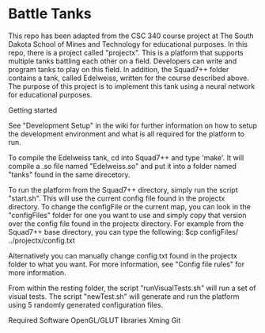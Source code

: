 # Battle Tanks

This repo has been adapted from the CSC 340 course project at The South Dakota 
School of Mines and Technology for educational purposes. In this repo, there is
a project called "projectx". This is a platform that supports multiple tanks
battling each other on a field. Developers can write and program tanks to play
on this field. In addition, the Squad7++ folder contains a tank, called 
Edelweiss, written for the course described above. The purpose of this project 
is to implement this tank using a neural network for educational purposes.

Getting started

See "Development Setup" in the wiki for further information on how to setup the
development environment and what is all required for the platform to run.

To compile the Edelweiss tank, cd into Squad7++ and type 'make'. It will compile
a .so file named "Edelweiss.so" and put it into a folder named "tanks" found in
the same direcetory. 

To run the platform from the Squad7++ directory, simply run the script 
"start.sh". This will use the current config file found in the projectx 
directory. To change the configFile or the current map, you can look in the 
"configFiles" folder for one you want to use and simply copy that version over
the config file found in the projectx directory. For example from the Squad7++ 
base directory, you can type the following:
    $cp configFiles/<configFileName> ../projectx/config.txt
    
Alternatively you can manually change config.txt found in the projectx folder 
to what you want. For more information, see "Config file rules" for more 
information.

From within the resting folder, the script "runVisualTests.sh" will run a set of
visual tests. The script "newTest.sh" will generate and run the platform using 
5 randomly generated configuration files.

Required Software
    OpenGL/GLUT libraries
    Xming
    Git

